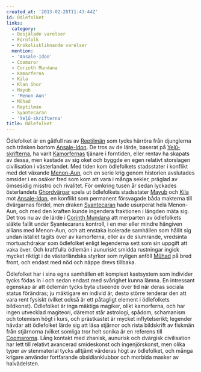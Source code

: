 ```yaml
---
created_at: '2013-02-28T11:43:44Z'
id: Ödlefolket
links:
  category:
  - Besjälade varelser
  - Fornfolk
  - Krokoliskliknande varelser
  mention:
  - 'Ansale-Idon'
  - Coomaror
  - Corinth Mundana
  - Kamorferna
  - Kila
  - Klan Ghor
  - Mayub
  - 'Menon-Aun'
  - Mûhad
  - Reptilmän
  - Syantecaran
  - 'Yelû-skrifterna'
title: Ödlefolket
---
```


Ödlefolket är en gåtfull ras av [Reptilmän] som tycks härröra från djunglerna och träsken bortom
[Ansale-Idon]. De tros av de lärde, baserat på [Yelû-skrifterna], ha varit [Kamorfernas] tjänare i
forntiden, eller rentav ha skapats av dessa, men kastade av sig oket och byggde en egen relativt
storslagen civilisation i västerlandet. Med tiden kom ödlefolkets stadsstater i konflikt med det
växande [Menon-Aun], och en serie krig genom historien avslutades omsider i en osäker fred som kom
att vara i många sekler, präglad av ömsesidig misstro och rivalitet. För omkring tusen år sedan
lyckades österlandets [Ghordvärgar] spela ut ödlefolkets stadsstater [Mayub] och [Kila] mot
[Ansale-Idon], en konflikt som permanent försvagade båda makterna till dvärgarnas fördel, men draken
[Syantecaran] hade usurperat hela Menon-Aun, och med den kraften kunde ingendera fraktionen i
längden mäta sig. Det tros nu av de lärde i [Corinth Mundana] att merparten av ödlefolkets släkte
fallit under Syantecarans kontroll, i en mer eller mindre hängiven allians med Menon-Aun, och att
enstaka isolerade samhällen som hållit sig undan istället tagits över av kamorferna, eller av de
slumrande, vredsinta mortuachdrakar som ödlefolket enligt legenderna sett som sin uppgift att vaka
över. Och kraftfulla ödlemän i aunuriskt smidda rustningar ingick mycket riktigt i de västerländska
styrkor som nyligen anföll [Mûhad] på bred front, och endast med nöd och näppe drevs tillbaka.

Ödlefolket har i sina egna samhällen ett komplext kastsystem som individer tycks födas in i och
sedan endast med svårighet kunna lämna. En intressant egenskap är att ödlemän tycks byta utseende
över tid när deras sociala status förändras; ju mäktigare en individ är, desto större tenderar den
att vara rent fysiskt (vilket också är ett påtagligt element i ödlefolkets bildkonst). Ödlefolket är
inga mäktiga magiker, olikt kamorferna, och har ingen utvecklad magiteori, däremot står astrologi,
spådom, schamanism och totemism högt i kurs, och prästkastet är mycket inflytelserikt; legender
hävdar att ödlefolket lärde sig att läsa stjärnor och rista bildskrift av fiskmän från stjärnorna
(vilket somliga tror helt sonika är en referens till [Coomarorna]. Lång kontakt med zhanisk,
aunurisk och dvärgisk civilisation har lett till relativt avancerad smideskonst och ingenjörskonst,
men olika typer av stenmaterial tycks alltjämt värderas högt av ödlefolket, och många krigare
använder fortfarande obsidianklubbor och morbida masker av halvädelsten.

  [Reptilmän]: Reptilmän
  [Ansale-Idon]: Ansale-Idon
  [Yelû-skrifterna]: Yelû-skrifterna
  [Kamorfernas]: Kamorferna
  [Menon-Aun]: Menon-Aun
  [Ghordvärgar]: Klan_Ghor
  [Mayub]: Mayub
  [Kila]: Kila
  [Syantecaran]: Syantecaran
  [Corinth Mundana]: Corinth_Mundana
  [Mûhad]: Mûhad
  [Coomarorna]: Coomaror